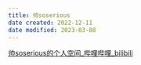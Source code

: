 ```yaml
---
title: 帅soserious
date created: 2022-12-11
date modified: 2023-03-08
---
```


[帅soserious的个人空间_哔哩哔哩_bilibili](https://space.bilibili.com/66391032?spm_id_from=333.337.0.0)
